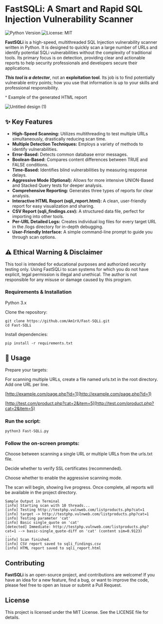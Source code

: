 # FastSQLi: A Smart and Rapid SQL Injection Vulnerability Scanner
![Python Version](https://img.shields.io/badge/python-3.8%2B-blue)
![License: MIT](https://img.shields.io/badge/License-MIT-yellow.svg)

**FastSQLi** is a high-speed, multithreaded SQL Injection vulnerability scanner written in Python. It is designed to quickly scan a large number of URLs and identify potential SQLi vulnerabilities without the complexity of traditional tools. Its primary focus is on detection, providing clear and actionable reports to help security professionals and developers secure their applications.

***This tool is a detector***, not an **exploitation tool**. Its job is to find potentially vulnerable entry points; how you use that information is up to your skills and professional responsibility.

^ Example of the generated HTML report

![Untitled design (1)](https://github.com/user-attachments/assets/59f17aec-aef5-4ea8-8e2b-6a864751e15d)


## ✨ Key Features

- **High-Speed Scanning:** Utilizes multithreading to test multiple URLs simultaneously, drastically reducing scan time.
- **Multiple Detection Techniques:** Employs a variety of methods to identify vulnerabilities.
- **Error-Based:** Detects common database error messages.
- **Boolean-Based:** Compares content differences between TRUE and FALSE conditions.
- **Time-Based:** Identifies blind vulnerabilities by measuring response delays.
- **Aggressive Mode (Optional):** Allows for more intensive UNION-Based and Stacked Query tests for deeper analysis.
- **Comprehensive Reporting:** Generates three types of reports for clear analysis.
- **Interactive HTML Report (sqli_report.html):** A clean, user-friendly report for easy visualization and sharing.
- **CSV Report (sqli_findings.csv):** A structured data file, perfect for importing into other tools.
- **Per-URL Detailed Logs:** Creates individual log files for every target URL in the /logs directory for in-depth debugging.
- **User-Friendly Interface:** A simple command-line prompt to guide you through scan options.

## ⚠️ Ethical Warning & Disclaimer
This tool is intended for educational purposes and authorized security testing only. Using FastSQLi to scan systems for which you do not have explicit, legal permission is illegal and unethical. The author is not responsible for any misuse or damage caused by this program.

### Requirements & Installation
Python 3.x

Clone the repository:
```
git clone https://github.com/Am1rX/Fast-SQLi.git
cd Fast-SQLi
```
Install dependencies:
```
pip install -r requirements.txt
```
## 🚀 Usage
Prepare your targets:

For scanning multiple URLs, create a file named urls.txt in the root directory. Add one URL per line.

[http://example.com/page.php?id=1](http://example.com/page.php?id=1)

[http://test.com/product.php?cat=2&item=5](http://test.com/product.php?cat=2&item=5)

### Run the script:
```
python3 Fast-SQLi.py
```
### Follow the on-screen prompts:

Choose between scanning a single URL or multiple URLs from the urls.txt file.

Decide whether to verify SSL certificates (recommended).

Choose whether to enable the aggressive scanning mode.

The scan will begin, showing live progress. Once complete, all reports will be available in the project directory.
```
Sample Output in Terminal
[info] Starting scan with 10 threads...
[info] Testing http://testphp.vulnweb.com/listproducts.php?cat=1
[info] target -> http://testphp.vulnweb.com/listproducts.php?cat=1
[info] Testing parameter 'cat'
[info] Basic single_quote on 'cat'
[detected] Immediate: http://testphp.vulnweb.com/listproducts.php?cat=1 --> basic-single_quote-diff on 'cat' (content sim=0.9123)
...
[info] Scan finished.
[info] CSV report saved to sqli_findings.csv
[info] HTML report saved to sqli_report.html
```

## Contributing
**FastSQLi** is an open-source project, and contributions are welcome! If you have an idea for a new feature, find a bug, or want to improve the code, please feel free to open an Issue or submit a Pull Request.

## License
This project is licensed under the MIT License. See the LICENSE file for details.
